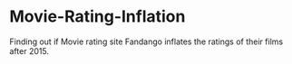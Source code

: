 # Movie-Rating-Inflation
Finding out if Movie rating site Fandango inflates the ratings of their films after 2015.

